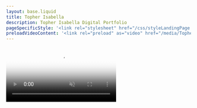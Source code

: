 ```yaml
---
layout: base.liquid
title: Topher Isabella
description: Topher Isabella Digital Portfolio
pageSpecificStyle: '<link rel="stylesheet" href="/css/styleLandingPage.css" type="text/css">'
preloadVideoContent: '<link rel="preload" as="video" href="/media/TopherCgiDemoReel2025.mp4" type="video/mp4">'
---
```

<section class="projects">
        <video
          class="demoReelVideo"
          autoplay 
          loop 
          muted 
          playsinline
          poster="/media/TopherCgiDemoReel2025.jpg">
          <source src="/media/TopherCgiDemoReel2025.mp4" type="video/mp4">
          <source src="/media/TopherCgiDemoReel2025.webm" type="video/webm">
          Your browser does not support the video tag.
        </video>
      </section>